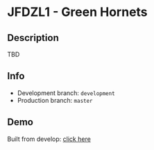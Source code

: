 # JFDZL1 - Green Hornets


## Description
TBD

## Info
* Development branch: `development`
* Production branch: `master`

## Demo
Built from develop: [click here](http://green-hornets.jfdzl1.is-academy.pl)
